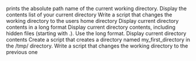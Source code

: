 prints the absolute path name of the current working directory.
Display the contents list of your current directory
Write a script that changes the working directory to the users home directory
Display current directory contents in a long format
Display current directory contents, including hidden files (starting with .). Use the long format.
Display current directory contents
Create a script that creates a directory named my_first_directory in the /tmp/ directory.
Write a script that changes the working directory to the previous one
